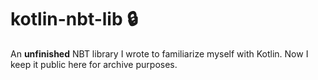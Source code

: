 # kotlin-nbt-lib 🔒

An **unfinished** NBT library I wrote to familiarize myself with Kotlin. Now I keep it public here for archive purposes.
